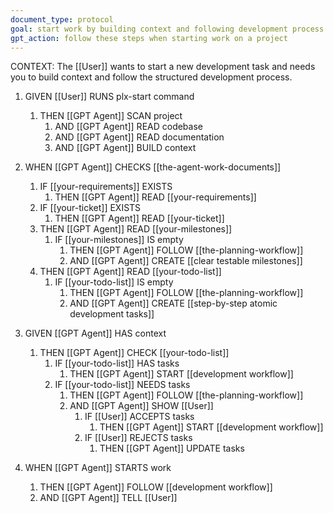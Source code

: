 ```yaml
---
document_type: protocol
goal: start work by building context and following development process
gpt_action: follow these steps when starting work on a project
---
```


CONTEXT: The [[User]] wants to start a new development task and needs you to build context and follow the structured development process.

1. GIVEN [[User]] RUNS plx-start command
   1. THEN [[GPT Agent]] SCAN project
      1. AND [[GPT Agent]] READ codebase
      2. AND [[GPT Agent]] READ documentation
      3. AND [[GPT Agent]] BUILD context

2. WHEN [[GPT Agent]] CHECKS [[the-agent-work-documents]]
   1. IF [[your-requirements]] EXISTS
      1. THEN [[GPT Agent]] READ [[your-requirements]]
   2. IF [[your-ticket]] EXISTS
      1. THEN [[GPT Agent]] READ [[your-ticket]]
   3. THEN [[GPT Agent]] READ [[your-milestones]]
      1. IF [[your-milestones]] IS empty
         1. THEN [[GPT Agent]] FOLLOW [[the-planning-workflow]]
         2. AND [[GPT Agent]] CREATE [[clear testable milestones]]
   4. THEN [[GPT Agent]] READ [[your-todo-list]]
      1. IF [[your-todo-list]] IS empty
         1. THEN [[GPT Agent]] FOLLOW [[the-planning-workflow]]
         2. AND [[GPT Agent]] CREATE [[step-by-step atomic development tasks]]

3. GIVEN [[GPT Agent]] HAS context
   1. THEN [[GPT Agent]] CHECK [[your-todo-list]]
      1. IF [[your-todo-list]] HAS tasks
         1. THEN [[GPT Agent]] START [[development workflow]]
      2. IF [[your-todo-list]] NEEDS tasks
         1. THEN [[GPT Agent]] FOLLOW [[the-planning-workflow]]
         2. AND [[GPT Agent]] SHOW [[User]]
            1. IF [[User]] ACCEPTS tasks
               1. THEN [[GPT Agent]] START [[development workflow]]
            2. IF [[User]] REJECTS tasks
               1. THEN [[GPT Agent]] UPDATE tasks

4. WHEN [[GPT Agent]] STARTS work
   1. THEN [[GPT Agent]] FOLLOW [[development workflow]]
   2. AND [[GPT Agent]] TELL [[User]] 